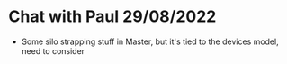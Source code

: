 # Chat with Paul 29/08/2022


- Some silo strapping stuff in Master, but it's tied to the devices model, need to consider